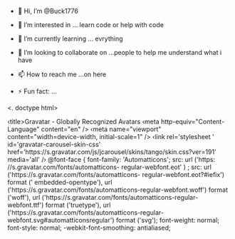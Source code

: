 - 👋 Hi, I’m @Buck1776
- 👀 I’m interested in ... learn code or help with code
- 🌱 I’m currently learning ... evrything
- 💞️ I’m looking to collaborate on ...people to help me understand what i have 
- 📫 How to reach me ...on here 

- ⚡ Fun fact: ...

<!---
Buck1776/Buck1776 is a ✨ special ✨ repository because its `README.md` (this file) appears on your GitHub profile.
You can click the Preview link to take a look at your changes.
--->
<. doctype html>
<html xmlns="http://www.w3.org/1999/xhtml"
xmlns: fb="http://www. facebook.com/2008/fbml">
<head>
‹title>Gravatar - Globally Recognized Avatars</title>
<link rel="shortcut icon" href="/favicon.ico" /›
‹meta http-equiv="Content-type" content="text/html; charset=utf-8"
/>
‹meta http-equiv="Content-Language" content="en" />
‹meta name="viewport" content="width=device-width, initial-scale=1"
/>
<link rel='stylesheet ' id='gravatar-core-css'
href='https://s.gravatar.com/dist/css/style.min.css?ver=191' media='all'
/>
<link rel='stylesheet ' id='gravatar-noticons-css' href='//s0.wp.com/i/noticons/noticons.css?ver=191'
media='all' />
<link rel='stylesheet' id='gravatar-carousel-css'
href='https://s.gravatar.com/js/jcarousel/lib/jquery.jcarousel.css?ver=19
1' media='all' />
‹link rel='stylesheet ' id='gravatar-carousel-skin-css'
href='https://s.gravatar.com/js/jcarousel/skins/tango/skin.css?ver=191'
media='all' /›
<link rel='stylesheet' id='gravatar-profile-css' href='https://s.gravatar.com/dist/css/profile.min.css?ver=191'
media='all' />
<link
rel='stylesheet' id='gravatar-font-base-css'
href='https://fonts.googleapis.com/css2?family=Roboto+Mono:wght@400; 500&#
038; family=Varela+Round&#038;display=swap' media='all' /> <link rel='stylesheet' id='gravatar-font-css'
href='https://fonts.googleapis.com/css?family=Open+Sans:300italic, 400ital
ic, 600italic, 400, 300, 600&#038; subset=latin' media='all' <style id='gravatar-automatticon-inline-css' nonce='dfb77e38198b'>
@font-face {
font-family: 'Automatticons';
src: url ('https: //s.gravatar.com/fonts/automatticons-
regular-webfont.eot' ) ;
src: url ('https://s.gravatar.com/fonts/automatticons-
regular-webfont.eot?#iefix') format (' embedded-opentype'), url ('https://s.gravatar.com/fonts/automatticons-regular-webfont.woff') format ('woff'), url ('https://s.gravatar.com/fonts/automatticons-regular-
webfont.ttf') format ('truetype'),
url ('https://s.gravatar.com/fonts/automatticons-regular-webfont.svg#automatticonsregular') format ('svg');
font-weight: normal; font-style: normal;
-webkit-font-smoothing: antialiased;
</style>
<script src='https://s.gravatar.com/js/webtoolkit.base64.js?ver=191'
id='gravatar-base64-js'></script>
<script src='https://s.gravatar.com/js/jquery.js?ver=191' id='gravatar-
jquery-js'>/script>
<script src='https://s.gravatar.com/js/jquery-migrate.js?ver=191'
